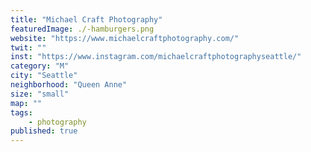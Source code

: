 ```yaml
---
title: "Michael Craft Photography"
featuredImage: ./-hamburgers.png
website: "https://www.michaelcraftphotography.com/"
twit: ""
inst: "https://www.instagram.com/michaelcraftphotographyseattle/"
category: "M"
city: "Seattle"
neighborhood: "Queen Anne"
size: "small"
map: ""
tags:
    - photography
published: true
---
```




